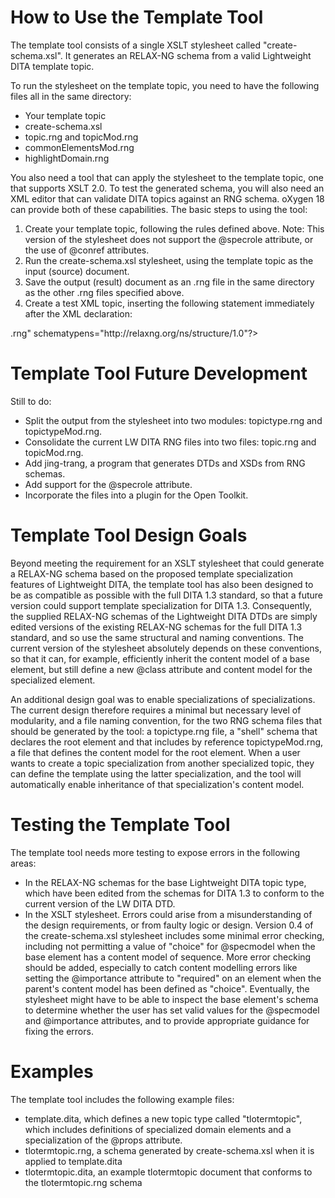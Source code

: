 # How to Use the Template Tool

The template tool consists of a single XSLT stylesheet called "create-schema.xsl". It generates an RELAX-NG schema from a valid Lightweight DITA template topic.

To run the stylesheet on the template topic, you need to have the following files all in the same directory:

* Your template topic
* create-schema.xsl
* topic.rng and topicMod.rng
* commonElementsMod.rng
* highlightDomain.rng

You also need a tool that can apply the stylesheet to the template topic, one that supports XSLT 2.0. To test the generated schema, you will also need an XML editor that can validate DITA topics against an RNG schema. oXygen 18 can provide both of these capabilities.
The basic steps to using the tool:

1. Create your template topic, following the rules defined above.
  Note: This version of the stylesheet does not support the @specrole attribute, or the use of @conref attributes.
2. Run the create-schema.xsl stylesheet, using the template topic as the input (source) document.
3. Save the output (result) document as an .rng file in the same directory as the other .rng files specified above.
4. Create a test XML topic, inserting the following statement immediately after the XML declaration:

<?xml-model href="<your-specialization>.rng" schematypens="http://relaxng.org/ns/structure/1.0"?>
 
# Template Tool Future Development

Still to do:
* Split the output from the stylesheet into two modules: topictype.rng and topictypeMod.rng.
* Consolidate the current LW DITA RNG files into two files: topic.rng and topicMod.rng.
* Add jing-trang, a program that generates DTDs and XSDs from RNG schemas.
* Add support for the @specrole attribute.
* Incorporate the files into a plugin for the Open Toolkit. 

# Template Tool Design Goals

Beyond meeting the requirement for an XSLT stylesheet that could generate a RELAX-NG schema based on the proposed template specialization features of Lightweight DITA, the template tool has also been designed to be as compatible as possible with the full DITA 1.3 standard, so that a future version could support template specialization for DITA 1.3. Consequently, the supplied RELAX-NG schemas of the Lightweight DITA DTDs are simply edited versions of the existing RELAX-NG schemas for the full DITA 1.3 standard, and so use the same structural and naming conventions. The current version of the stylesheet absolutely depends on these conventions, so that it can, for example, efficiently inherit the content model of a base element, but still define a new @class attribute and content model for the specialized element.

An additional design goal was to enable specializations of specializations. The current design therefore requires a minimal but necessary level of modularity, and a file naming convention, for the two RNG schema files that should be generated by the tool: a topictype.rng file, a "shell" schema that declares the root element and that includes by reference topictypeMod.rng, a file that defines the content model for the root element. When a user wants to create a topic specialization from another specialized topic, they can define the template using the latter specialization, and the tool will automatically enable inheritance of that specialization's content model.

# Testing the Template Tool

The template tool needs more testing to expose errors in the following areas:

* In the RELAX-NG schemas for the base Lightweight DITA topic type, which have been edited from the schemas for DITA 1.3 to conform to the current version of the LW DITA DTD.
* In the XSLT stylesheet. Errors could arise from a misunderstanding of the design requirements, or from faulty logic or design.
Version 0.4 of the create-schema.xsl stylesheet includes some minimal error checking, including not permitting a value of "choice" for @specmodel when the base element has a content model of sequence. More error checking should be added, especially to catch content modelling errors like setting the @importance attribute to "required" on an element when the parent's content model has been defined as "choice". Eventually, the stylesheet might have to be able to inspect the base element's schema to determine whether the user has set valid values for the @specmodel and @importance attributes, and to provide appropriate guidance for fixing the errors.

# Examples

The template tool includes the following example files:

* template.dita, which defines a new topic type called "tlotermtopic", which includes definitions of specialized domain elements and a specialization of the @props attribute.
* tlotermtopic.rng, a schema generated by create-schema.xsl when it is applied to template.dita
* tlotermtopic.dita, an example tlotermtopic document that conforms to the tlotermtopic.rng schema

